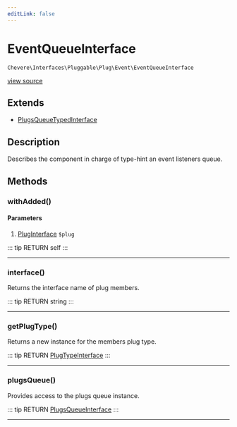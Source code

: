 ```yaml
---
editLink: false
---
```


# EventQueueInterface

`Chevere\Interfaces\Pluggable\Plug\Event\EventQueueInterface`

[view source](https://github.com/chevere/chevere/blob/master/Pluggable/Plug/Event/EventQueueInterface.php)

## Extends

- [PlugsQueueTypedInterface](../../PlugsQueueTypedInterface.md)

## Description

Describes the component in charge of type-hint an event listeners queue.

## Methods

### withAdded()

#### Parameters

1. [PlugInterface](../../PlugInterface.md) `$plug`

::: tip RETURN
self
:::

---

### interface()

Returns the interface name of plug members.

::: tip RETURN
string
:::

---

### getPlugType()

Returns a new instance for the members plug type.

::: tip RETURN
[PlugTypeInterface](../../PlugTypeInterface.md)
:::

---

### plugsQueue()

Provides access to the plugs queue instance.

::: tip RETURN
[PlugsQueueInterface](../../PlugsQueueInterface.md)
:::

---
